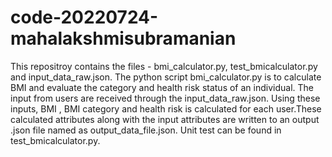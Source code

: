 # code-20220724-mahalakshmisubramanian

This repositroy contains the files - bmi_calculator.py, test_bmicalculator.py and input_data_raw.json. The python script bmi_calculator.py is to calculate BMI and evaluate the category and health risk status of an individual. The input from users are received through the input_data_raw.json. Using these inputs, BMI , BMI category and health risk is calculated for each user.These calculated attributes along with the input attributes are written to an output .json file named as output_data_file.json. Unit test can be found in test_bmicalculator.py.
